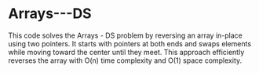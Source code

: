 # Arrays---DS
This code solves the Arrays - DS problem by reversing an array in-place using two pointers. It starts with pointers at both ends and swaps elements while moving toward the center until they meet. This approach efficiently reverses the array with O(n) time complexity and O(1) space complexity.

